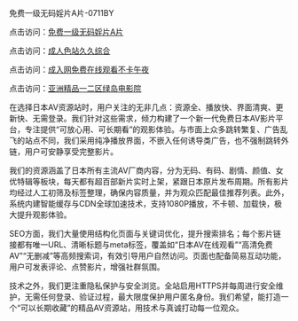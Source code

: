 免费一级无码婬片A片-0711BY

点击访问：<a href="https://heiliao2dmwwy.pages.dev">免费一级无码婬片A片</a>

点击访问：<a href="https://heiliaoll4qsx.pages.dev">成人色站久久综合</a>

点击访问：<a href="https://heiliaowzu4ur.pages.dev">成入网免费在线观看不卡午夜</a>

点击访问：<a href="https://heiliaozj3tjd.pages.dev">亚洲精品一二区绿岛电影院</a>




在选择日本AV资源站时，用户关注的无非几点：资源全、播放快、界面清爽、更新快、无需登录。我们针对这些需求，倾力构建了一个新一代免费日本AV影片平台，专注提供“可放心用、可长期看”的观影体验。与市面上众多跳转繁复、广告乱飞的站点不同，我们采用纯净播放界面，不嵌入任何诱导类广告，也不强制跳转外链，用户可安静享受完整影片。

我们的资源涵盖了日本所有主流AV厂商内容，分为无码、有码、剧情、颜值、女优特辑等板块，每天都有超百部新片实时上架，紧跟日本原片发布周期。所有影片均经过人工初筛及标签整理，确保内容质量，并为观众匹配最佳推荐列表。此外，系统内建智能缓存与CDN全球加速技术，支持1080P播放，不卡顿、加载快，极大提升观影体验。

SEO方面，我们大量使用结构化页面与关键词优化，提升搜索排名；每个影片链接都有唯一URL、清晰标题与meta标签，覆盖如“日本AV在线观看”“高清免费AV”“无删减”等高频搜索词，有效引导用户自然访问。页面也配备简易互动功能，用户可发表评论、点赞影片，增强社群氛围。

技术之外，我们更注重隐私保护与安全浏览。全站启用HTTPS并每周进行安全维护，无需任何登录、验证过程，最大限度保护用户匿名身份。我们希望，能打造一个“可以长期收藏”的精品AV资源站，用技术与真诚打动每一位观众。

<span style="display:none;">[Canonical link]( https://github.com/die12442/riben3992 )</span>
